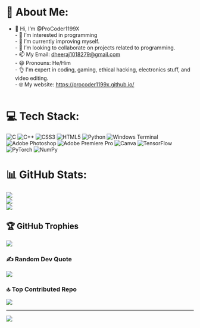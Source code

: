 # 💫 About Me:
- 👋 Hi, I’m @ProCoder1199X<br>- 👀 I’m interested in programming<br>- 🌱 I’m currently improving myself.<br>- 💞️ I’m looking to collaborate on projects related to programming. <br>- 📫 My Email: dheeraj1018279@gmail.com<br>- 😄 Pronouns: He/Him<br>- 👌 I'm expert in coding, gaming, ethical hacking, electronics stuff, and video editing.<br>- 🤓 My website: https://procoder1199x.github.io/<br><!---<br>ProCoder1199X/ProCoder1199X is a ✨ special ✨ repository because its `README.md` (this file) appears on your GitHub profile.<br>You can click the Preview link to take a look at your changes.<br>---><br>


# 💻 Tech Stack:
![C](https://img.shields.io/badge/c-%2300599C.svg?style=flat-square&logo=c&logoColor=white) ![C++](https://img.shields.io/badge/c++-%2300599C.svg?style=flat-square&logo=c%2B%2B&logoColor=white) ![CSS3](https://img.shields.io/badge/css3-%231572B6.svg?style=flat-square&logo=css3&logoColor=white) ![HTML5](https://img.shields.io/badge/html5-%23E34F26.svg?style=flat-square&logo=html5&logoColor=white) ![Python](https://img.shields.io/badge/python-3670A0?style=flat-square&logo=python&logoColor=ffdd54) ![Windows Terminal](https://img.shields.io/badge/Windows%20Terminal-%234D4D4D.svg?style=flat-square&logo=windows-terminal&logoColor=white) ![Adobe Photoshop](https://img.shields.io/badge/adobe%20photoshop-%2331A8FF.svg?style=flat-square&logo=adobe%20photoshop&logoColor=white) ![Adobe Premiere Pro](https://img.shields.io/badge/Adobe%20Premiere%20Pro-9999FF.svg?style=flat-square&logo=Adobe%20Premiere%20Pro&logoColor=white) ![Canva](https://img.shields.io/badge/Canva-%2300C4CC.svg?style=flat-square&logo=Canva&logoColor=white) ![TensorFlow](https://img.shields.io/badge/TensorFlow-%23FF6F00.svg?style=flat-square&logo=TensorFlow&logoColor=white) ![PyTorch](https://img.shields.io/badge/PyTorch-%23EE4C2C.svg?style=flat-square&logo=PyTorch&logoColor=white) ![NumPy](https://img.shields.io/badge/numpy-%23013243.svg?style=flat-square&logo=numpy&logoColor=white)
# 📊 GitHub Stats:
![](https://github-readme-stats.vercel.app/api?username=ProCoder1199X&theme=dark&hide_border=false&include_all_commits=true&count_private=true)<br/>
![](https://github-readme-streak-stats.herokuapp.com/?user=ProCoder1199X&theme=dark&hide_border=false)<br/>
![](https://github-readme-stats.vercel.app/api/top-langs/?username=ProCoder1199X&theme=dark&hide_border=false&include_all_commits=true&count_private=true&layout=compact)

## 🏆 GitHub Trophies
![](https://github-profile-trophy.vercel.app/?username=ProCoder1199X&theme=radical&no-frame=false&no-bg=true&margin-w=4)

### ✍️ Random Dev Quote
![](https://quotes-github-readme.vercel.app/api?type=horizontal&theme=radical)

### 🔝 Top Contributed Repo
![](https://github-contributor-stats.vercel.app/api?username=ProCoder1199X&limit=5&theme=dark&combine_all_yearly_contributions=true)

---
[![](https://visitcount.itsvg.in/api?id=ProCoder1199X&icon=2&color=1)](https://visitcount.itsvg.in)

<!-- Proudly created with GPRM ( https://gprm.itsvg.in ) -->
